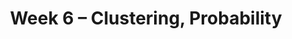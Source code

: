 ---
    title: Week 6 – Clustering, Probability
    weekNumber: 6
    days:
      - date: 2021-11-2
        events:
          "**LEC 11**{: .label .label-lecture } k-Means Clustering":
          "**HW 4**{: .label .label-hw } **[Multiple Linear Regression and Feature Engineering (due 11/2)](../resources/homework/hw04.pdf)**":
          "**SRV 4**{: .label .label-survey } **[Survey 4 (due 11/2)](https://docs.google.com/forms/d/e/1FAIpQLScWObFir1OeM9nes5vXqG-97xCZUkiwKyJSITDs4O6RW4ZRGw/viewform)**":
      - date: 2021-11-4
        events:
          "**LEC 12**{: .label .label-lecture } Introduction to Probability; Set Theory":
---